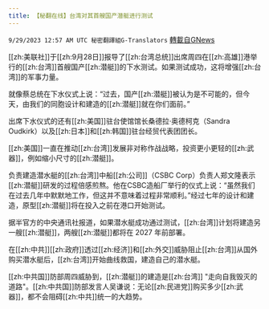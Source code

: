 ```yaml
---
title: 【秘翻在线】台湾对其首艘国产潜艇进行测试
---
```

`9/29/2023 12:57 AM UTC 秘密翻譯組G-Translators` [轉載自GNews](https://gnews.org/articles/1754436)

[[zh:美联社]]于[[zh:9月28日]]报导了[[zh:台湾总统]]出席周四在[[zh:高雄]]港举行的[[zh:台湾]]首艘国产[[zh:潜艇]]的下水测试。如果测试成功，这将增强[[zh:台湾]]的军事力量。

就像蔡总统在下水仪式上说：“过去，国产[[zh:潜艇]]被认为是不可能的，但今天，由我们的同胞设计和建造的[[zh:潜艇]]就在你们面前。”

出席下水仪式的还有[[zh:美国]]驻台使馆馆长桑德拉·奥德柯克（Sandra Oudkirk）以及[[zh:日本]]和[[zh:韩国]]驻台经贸代表团团长。

[[zh:美国]]一直在推动[[zh:台湾]]发展非对称作战战略，投资更小更轻的[[zh:武器]]，例如缩小尺寸的[[zh:潜艇]]。

负责建造潜水艇的[[zh:台湾]]中船[[zh:公司]]（CSBC Corp）负责人郑文隆表示[[zh:潜艇]]研发的过程倍感煎熬。他在CSBC造船厂举行的仪式上说：“虽然我们在过去几年中默默地工作，但这并不意味着过程非常顺利。”经过七年的设计和建造，原型[[zh:潜艇]]将在投入之前在港口开始测试。

据半官方的中央通讯社报道，如果潜水艇成功通过测试，[[zh:台湾]]计划将建造另一艘[[zh:潜艇]]，两艘[[zh:潜艇]]都将在 2027 年前部署。

在[[zh:中共]][[zh:政府]]透过[[zh:经济]]和[[zh:外交]]威胁阻止[[zh:台湾]]从国外购买潜水艇后，[[zh:台湾]]开始曲线救国，建造自己的潜水艇。

[[zh:中共国]]防部周四威胁到，[[zh:潜艇]]的建造是[[zh:台湾]] "走向自我毁灭的道路"。[[zh:中共国]]防部发言人吴谦说：无论[[zh:民进党]]购买多少[[zh:武器]]，都不会阻碍[[zh:中共]]统一的大趋势。
